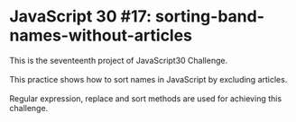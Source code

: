 # JavaScript 30 #17: sorting-band-names-without-articles
This is the seventeenth project of JavaScript30 Challenge. </br></br>
This practice shows how to sort names in JavaScript by excluding articles.</br></br>
Regular expression, replace and sort methods are used for achieving this challenge.
